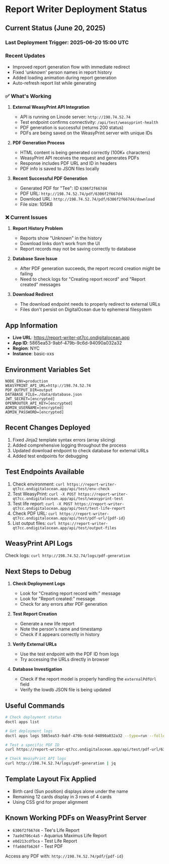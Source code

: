 # Report Writer Deployment Status

## Current Status (June 20, 2025)
### Last Deployment Trigger: 2025-06-20 15:00 UTC

### Recent Updates
- Improved report generation flow with immediate redirect
- Fixed 'unknown' person names in report history
- Added loading animation during report generation
- Auto-refresh report list while generating

### ✅ What's Working
1. **External WeasyPrint API Integration**
   - API is running on Linode server: `http://198.74.52.74`
   - Test endpoint confirms connectivity: `/api/test/weasyprint-health`
   - PDF generation is successful (returns 200 status)
   - PDFs are being saved on the WeasyPrint server with unique IDs

2. **PDF Generation Process**
   - HTML content is being generated correctly (100K+ characters)
   - WeasyPrint API receives the request and generates PDFs
   - Response includes PDF URL and ID in headers
   - PDF info is saved to JSON files locally

3. **Recent Successful PDF Generation**
   - Generated PDF for "Tee": ID `6306f2f667d4`
   - PDF URL: `http://198.74.52.74/pdf/6306f2f667d4`
   - Download URL: `http://198.74.52.74/pdf/6306f2f667d4/download`
   - File size: 105KB

### ❌ Current Issues
1. **Report History Problem**
   - Reports show "Unknown" in the history
   - Download links don't work from the UI
   - Report records may not be saving correctly to database

2. **Database Save Issue**
   - After PDF generation succeeds, the report record creation might be failing
   - Need to check logs for "Creating report record" and "Report created" messages

3. **Download Redirect**
   - The download endpoint needs to properly redirect to external URLs
   - Files don't persist on DigitalOcean due to ephemeral filesystem

## App Information
- **Live URL**: https://report-writer-qt7cc.ondigitalocean.app
- **App ID**: 5865ea53-9abf-479b-9c6d-94090a032a32
- **Region**: NYC
- **Instance**: basic-xxs

## Environment Variables Set
```
NODE_ENV=production
WEASYPRINT_API_URL=http://198.74.52.74
PDF_OUTPUT_DIR=output
DATABASE_FILE=./data/database.json
JWT_SECRET=[encrypted]
OPENROUTER_API_KEY=[encrypted]
ADMIN_USERNAME=[encrypted]
ADMIN_PASSWORD=[encrypted]
```

## Recent Changes Deployed
1. Fixed Jinja2 template syntax errors (array slicing)
2. Added comprehensive logging throughout the process
3. Updated download endpoint to check database for external URLs
4. Added test endpoints for debugging

## Test Endpoints Available
1. Check environment: `curl https://report-writer-qt7cc.ondigitalocean.app/api/test/env-check`
2. Test WeasyPrint: `curl -X POST https://report-writer-qt7cc.ondigitalocean.app/api/test/weasyprint-test`
3. Test life report: `curl -X POST https://report-writer-qt7cc.ondigitalocean.app/api/test/test-life-report`
4. Check PDF URL: `curl https://report-writer-qt7cc.ondigitalocean.app/api/test/pdf-url/{pdf-id}`
5. List output files: `curl https://report-writer-qt7cc.ondigitalocean.app/api/test/output-files`

## WeasyPrint API Logs
Check logs: `curl http://198.74.52.74/logs/pdf-generation`

## Next Steps to Debug
1. **Check Deployment Logs**
   - Look for "Creating report record with:" message
   - Look for "Report created:" message
   - Check for any errors after PDF generation

2. **Test Report Creation**
   - Generate a new life report
   - Note the person's name and timestamp
   - Check if it appears correctly in history

3. **Verify External URLs**
   - Use the test endpoint with the PDF ID from logs
   - Try accessing the URLs directly in browser

4. **Database Investigation**
   - Check if the report model is properly handling the `externalPdfUrl` field
   - Verify the lowdb JSON file is being updated

## Useful Commands
```bash
# Check deployment status
doctl apps list

# Get deployment logs
doctl apps logs 5865ea53-9abf-479b-9c6d-94090a032a32 --type=run --follow

# Test a specific PDF ID
curl https://report-writer-qt7cc.ondigitalocean.app/api/test/pdf-url/6306f2f667d4

# Check WeasyPrint API logs
curl http://198.74.52.74/logs/pdf-generation | jq
```

## Template Layout Fix Applied
- Birth card (Sun position) displays alone under the name
- Remaining 12 cards display in 3 rows of 4 cards
- Using CSS grid for proper alignment

## Known Working PDFs on WeasyPrint Server
- `6306f2f667d4` - Tee's Life Report
- `7aa9d706c4a5` - Aquarius Maximus Life Report
- `e0d213cdfbca` - Test Life Report
- `ffa60dfb626f` - Test PDF

Access any PDF with: `http://198.74.52.74/pdf/{pdf-id}`